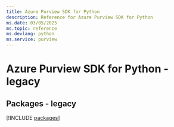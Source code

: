 ```yaml
---
title: Azure Purview SDK for Python
description: Reference for Azure Purview SDK for Python
ms.date: 03/05/2025
ms.topic: reference
ms.devlang: python
ms.service: purview
---
```

# Azure Purview SDK for Python - legacy
## Packages - legacy
[!INCLUDE [packages](purview-index.md)]